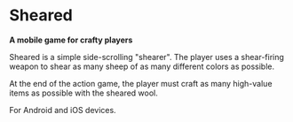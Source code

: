 Sheared
=======

**A mobile game for crafty players**


Sheared is a simple side-scrolling "shearer". The player uses a shear-firing
weapon to shear as many sheep of as many different colors as possible.

At the end of the action game, the player must craft as many high-value items
as possible with the sheared wool.

For Android and iOS devices.
